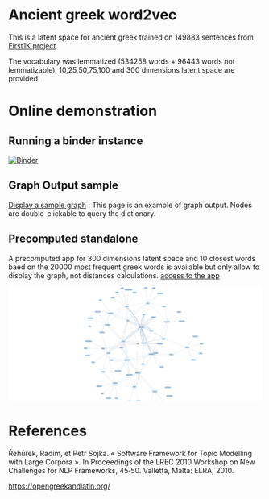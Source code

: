 # Ancient greek word2vec

This is a latent space for ancient greek trained on 149883 sentences from [First1K project]( https://chs.harvard.edu/the-free-first-thousand-years-of-greek-qa-with-leonard-muellner/).

The vocabulary was lemmatized (534258 words + 96443 words not lemmatizable). 10,25,50,75,100 and 300 dimensions latent space are provided.

# Online demonstration

## Running a binder instance

[![Binder](https://mybinder.org/badge_logo.svg)](https://mybinder.org/v2/gh/l0d0v1c/Ancient-greek-word2vec/HEAD?urlpath=voila%2Frender%2Findex.ipynb)

## Graph Output sample
[Display a sample graph](https://l0d0v1c.github.io/Ancient-greek-word2vec/ponos.html) : This page is an example of graph output. Nodes are double-clickable to query the dictionary.

## Precomputed standalone
A precomputed app for 300 dimensions latent space and 10 closest words baed on the 20000 most frequent greek words is available but only allow to display the graph, not distances calculations.
[access to the app](https://l0d0v1c.github.io/Ancient-greek-word2vec/graph.html) 

![aner](docs/aner.png)

# References

Řehůřek, Radim, et Petr Sojka. « Software Framework for Topic Modelling with Large Corpora ». In Proceedings of the LREC 2010 Workshop on New Challenges for NLP Frameworks, 45‑50. Valletta, Malta: ELRA, 2010.

https://opengreekandlatin.org/


